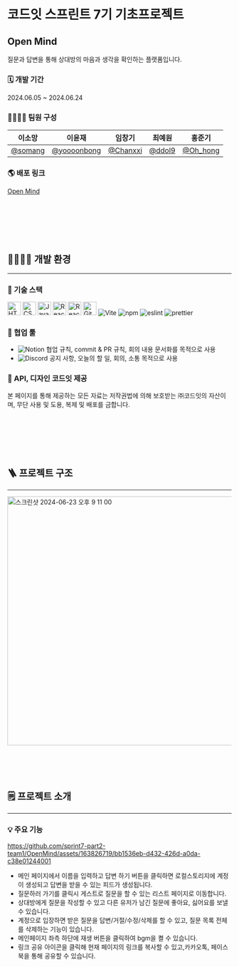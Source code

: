 # **코드잇 스프린트 7기 기초프로젝트**

## Open Mind
질문과 답변을 통해 상대방의 마음과 생각을 확인하는 플랫폼입니다.

### 🗓️ 개발 기간
2024.06.05 ~ 2024.06.24

### 👨‍👩‍👧‍👦 팀원 구성
| 이소망   | 이윤재   | 임창기  | 최예원   | 홍준기   |
|---------|---------|---------|---------|---------|
| [@somang](https://github.com/som0301)   | [@yoooonbong](https://github.com/clyde-yoon)   | [@Chanxxi](https://github.com/ChanxxiWrld)   | [@ddol9](https://github.com/ddol9)   | [@Oh_hong](https://github.com/Oh-hong)   |

### 🌎 배포 링크
[Open Mind](https://open-mind-sigma.vercel.app/)

<br>
<br>
<br>
<br>
<br>

## 🧑‍💻👩‍💻 개발 환경
-----
### 🔨 기술 스택
<img src="https://img.shields.io/badge/-HTML5-E34F26?logo=html5&logoColor=white&style=for-the-badge" alt="HTML5" height="30"> <img src="https://img.shields.io/badge/-CSS-1572B6?logo=css3&logoColor=white&style=for-the-badge" alt="CSS3" height="30"> <img src="https://img.shields.io/badge/-JavaScript-F7DF1E?logo=javascript&logoColor=black&style=for-the-badge" alt="JavaScript" height="30"> <img src="https://img.shields.io/badge/-React-61DAFB?logo=react&logoColor=white&style=for-the-badge" alt="React" height="30"> <img src="https://img.shields.io/badge/-React%20Router-CA4245?logo=react-router&logoColor=white&style=for-the-badge" alt="React Router" height="30"> <img src="https://img.shields.io/badge/-GitHub-181717?logo=github&logoColor=white&style=for-the-badge" alt="GitHub" height="30"> ![Vite](https://img.shields.io/badge/-Vite-646CFF?logo=vite&logoColor=white&style=for-the-badge) ![npm](https://img.shields.io/badge/-npm-CB3837?logo=npm&logoColor=white&style=for-the-badge)
![eslint](https://camo.githubusercontent.com/ddace5cd5e7caf773b47f87e8b6f67f1f6d02b554282c0f01b5dd190490a16ac/68747470733a2f2f696d672e736869656c64732e696f2f62616467652f65736c696e742d3442333243333f7374796c653d666f722d7468652d6261646765266c6f676f3d65736c696e74266c6f676f436f6c6f723d7768697465)
![prettier](https://camo.githubusercontent.com/a3ecc9358d86b77fcf4ed9382bb165f1a8516c2a9248f20e6d7690eb13d9517b/68747470733a2f2f696d672e736869656c64732e696f2f62616467652f70726574746965722d4637423933453f7374796c653d666f722d7468652d6261646765266c6f676f3d7072657474696572266c6f676f436f6c6f723d7768697465)


### 💬 협업 툴
 - ![Notion](https://img.shields.io/badge/-Notion-000000?logo=notion&logoColor=white&style=for-the-badge)  협업 규칙, commit & PR 규칙, 회의 내용 문서화를 목적으로 사용
 - ![Discord](https://img.shields.io/badge/-Discord-5865F2?logo=discord&logoColor=white&style=for-the-badge)  공지 사항, 오늘의 할 일, 회의, 소통 목적으로 사용


### 🎨 API, 디자인 코드잇 제공
본 페이지를 통해 제공하는 모든 자료는 저작권법에 의해 보호받는 ㈜코드잇의 자산이며, 무단 사용 및 도용, 복제 및 배포를 금합니다.

<br>
<br>
<br>
<br>
<br>


## 🪜 프로젝트 구조
-----
<img width="559" alt="스크린샷 2024-06-23 오후 9 11 00" src="https://github.com/sprint7-part2-team1/OpenMind/assets/163826719/bfdda799-6df9-4cde-87d4-9fb9669b0231">
<br>
<br>
<br>
<br>
<br>

## 🗒️ 프로젝트 소개
-----





### 💡 주요 기능

https://github.com/sprint7-part2-team1/OpenMind/assets/163826719/bb1536eb-d432-426d-a0da-c38e01244001

 - 메인 페이지에서 이름을 입력하고 답변 하기 버튼을 클릭하면 로컬스토리지에 계정이 생성되고 답변을 받을 수 있는 피드가 생성됩니다.
 - 질문하러 가기를 클릭시 게스트로 질문을 할 수 있는 리스트 페이지로 이동합니다.
 - 상대방에게 질문을 작성할 수 있고 다른 유저가 남긴 질문에 좋아요, 싫어요를 보낼 수 있습니다.
 - 계정으로 입장하면 받은 질문을 답변/거절/수정/삭제를 할 수 있고, 질문 목록 전체를 삭제하는 기능이 있습니다.
 - 메인페이지 좌측 하단에 재생 버튼을 클릭하여 bgm을 켤 수 있습니다.
 - 링크 공유 아이콘을 클릭해 현재 페이지의 링크를 복사할 수 있고,카카오톡, 페이스북을 통해 공유할 수 있습니다.

